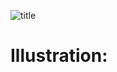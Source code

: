 
![title](https://user-images.githubusercontent.com/108461765/194088861-f347aa3a-ea6a-45a0-a063-b89d2a696e3b.PNG)


# <strong>Illustration:</strong>
